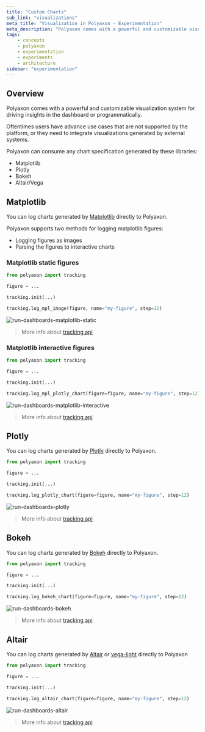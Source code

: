 ```yaml
---
title: "Custom Charts"
sub_link: "visualizations"
meta_title: "Visualization in Polyaxon - Experimentation"
meta_description: "Polyaxon comes with a powerful and customizable visualization system for driving visualization in the dashboard or programmatically."
tags:
    - concepts
    - polyaxon
    - experimentation
    - experiments
    - architecture
sidebar: "experimentation"
---
```


## Overview

Polyaxon comes with a powerful and customizable visualization system for driving insights in the dashboard or programmatically.

Oftentimes users have advance use cases that are not supported by the platform, or they need to integrate visualizations generated by external systems.

Polyaxon can consume any chart specification generated by these libraries:

 * Matplotlib
 * Plotly
 * Bokeh
 * Altair/Vega

## Matplotlib

You can log charts generated by [Matplotlib](https://matplotlib.org/) directly to Polyaxon.

Polyaxon supports two methods for logging matplotlib figures:

 * Logging figures as images
 * Parsing the figures to interactive charts

### Matplotlib static figures

```python
from polyaxon import tracking

figure = ...

tracking.init(...)

tracking.log_mpl_image(figure, name="my-figure", step=12)
```

![run-dashboards-matplotlib-static](../../../../content/images/dashboard/runs/dashboards-matplotlib-static.png)

> More info about [tracking api](docs/experimentation/tracking/module/#log_mpl_image)

### Matplotlib interactive figures

```python
from polyaxon import tracking

figure = ...

tracking.init(...)

tracking.log_mpl_plotly_chart(figure=figure, name="my-figure", step=12)
```

![run-dashboards-matplotlib-interactive](../../../../content/images/dashboard/runs/dashboards-matplotlib-interactive.png)

> More info about [tracking api](docs/experimentation/tracking/module/#log_mpl_plotly_chart)

## Plotly

You can log charts generated by [Plotly](https://plotly.com/) directly to Polyaxon.

```python
from polyaxon import tracking

figure = ...

tracking.init(...)

tracking.log_plotly_chart(figure=figure, name="my-figure", step=12)
```

![run-dashboards-plotly](../../../../content/images/dashboard/runs/dashboards-plotly.png)

> More info about [tracking api](docs/experimentation/tracking/module/#log_plotly_chart)


## Bokeh

You can log charts generated by [Bokeh](https://bokeh.org/) directly to Polyaxon.

```python
from polyaxon import tracking

figure = ...

tracking.init(...)

tracking.log_bokeh_chart(figure=figure, name="my-figure", step=12)
```

![run-dashboards-bokeh](../../../../content/images/dashboard/runs/dashboards-bokeh.png)

> More info about [tracking api](docs/experimentation/tracking/module/#log_bokeh_chart)

## Altair

You can log charts generated by [Altair](https://altair-viz.github.io) or [vega-light](http://vega.github.io/vega-lite/) directly to Polyaxon

```python
from polyaxon import tracking

figure = ...

tracking.init(...)

tracking.log_altair_chart(figure=figure, name="my-figure", step=12)
```

![run-dashboards-altair](../../../../content/images/dashboard/runs/dashboards-altair.png)

> More info about [tracking api](docs/experimentation/tracking/module/#log_altair_chart)
